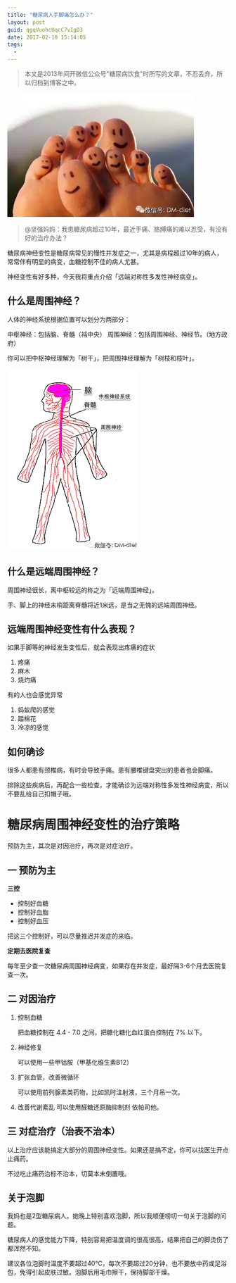 ```yaml
---
title: "糖尿病人手脚痛怎么办？"
layout: post
guid: qgqVuohcUqcC7vIgD3
date: 2017-02-10 15:14:05
tags:
  - 
---
```

> 本文是2013年间开微信公众号"糖尿病饮食"时所写的文章，不忍丢弃，所以归档到博客之中。

![](/media/files/2017-02-10-foot.jpeg)

> @坚强妈妈：我患糖尿病超过10年，最近手痛、胳膊痛的难以忍受，有没有好的治疗办法？


糖尿病神经变性是糖尿病常见的慢性并发症之一，尤其是病程超过10年的病人，常常伴有明显的病变，血糖控制不佳的病人尤甚。

神经变性有好多种，今天我将重点介绍「远端对称性多发性神经病变」。

## 什么是周围神经？

人体的神经系统根据位置可以划分为两部分：

中枢神经：包括脑、脊髓（裆中央）
周围神经：包括周围神经、神经节。（地方政府）

你可以把中枢神经理解为「树干」，把周围神经理解为「树枝和枝叶」。

![](/media/files/2017-02-10-nervous-system.png)

## 什么是远端周围神经？

周围神经很长，离中枢较远的称之为「远端周围神经」。

手、脚上的神经末梢距离脊髓将近1米远，是当之无愧的远端周围神经。

## 远端周围神经变性有什么表现？

如果手脚等的神经发生变性后，就会表现出疼痛的症状

1. 疼痛
2. 麻木
3. 烧灼痛

有的人也会感觉异常

1. 蚂蚁爬的感觉
2. 踏棉花
3. 冷凉的感觉

## 如何确诊

很多人都患有颈椎病，有时会导致手痛。患有腰椎键盘突出的患者也会脚痛。

排除这些疾病后，再配合一些检查，才能确诊为远端对称性多发性神经病变，所以不要乱给自己扣帽子哦。

# 糖尿病周围神经变性的治疗策略

预防为主，其次是对因治疗，再次是对症治疗。

## 一 预防为主

**三控**

- 控制好血糖
- 控制好血脂
- 控制好血压

把这三个控制好，可以尽量推迟并发症的来临。

**定期去医院复查**

每年至少查一次糖尿病周围神经病变，如果存在并发症，最好隔3-6个月去医院复查一次。

## 二 对因治疗

1. 控制血糖

    把血糖控制在 4.4 - 7.0 之间，把糖化糖化血红蛋白控制在 7% 以下。

2. 神经修复

    可以使用一些甲钴胺（甲基化维生素B12）

3. 扩张血管，改善微循环

    可以使用前列腺素类药物，比如凯时注射液，三个月吊一次。

4. 改善代谢紊乱
    可以使用醛糖还原酶抑制剂 依帕司他。

## 三 对症治疗（治表不治本）

以上治疗应该能搞定大部分的周围神经变性。如果还是搞不定，你可以找医生开点止痛药。

不过吃止痛药治标不治本，切莫本末倒置哦。

## 关于泡脚

我妈也是2型糖尿病人，她晚上特别喜欢泡脚，所以我顺便唠叨一句关于泡脚的问题。

糖尿病人的感觉能力下降，特别容易把温度调的很高很高，结果把自己的脚烫伤了都浑然不知。

建议各位泡脚时温度不要超过40℃，每次不要超过20分钟，也不要放中药或足浴包，免得引起皮肤过敏。泡脚后用毛巾擦干，保持脚部干燥。
